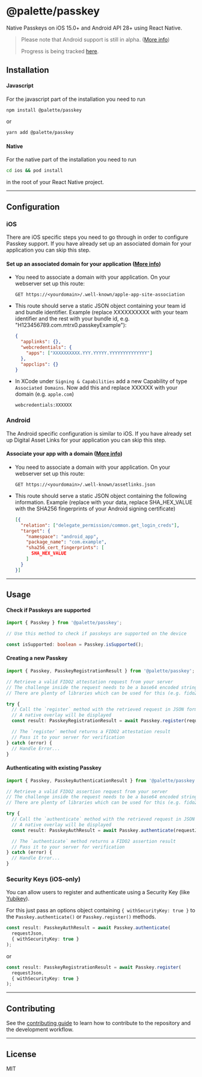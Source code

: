 # @palette/passkey

Native Passkeys on iOS 15.0+ and Android API 28+ using React Native.

> Please note that Android support is still in alpha. ([More info](https://developer.android.com/jetpack/androidx/releases/credentials))
>
> Progress is being tracked [here](https://github.com/Palette-Labs/passkey/issues/).

## Installation

#### Javascript

For the javascript part of the installation you need to run

```sh
npm install @palette/passkey
```

or

```sh
yarn add @palette/passkey
```

#### Native

For the native part of the installation you need to run

```sh
cd ios && pod install
```

in the root of your React Native project.

---

## Configuration

### iOS

There are iOS specific steps you need to go through in order to configure Passkey support. If you have already set up an associated domain for your application you can skip this step.

#### Set up an associated domain for your application ([More info](https://developer.apple.com/documentation/xcode/supporting-associated-domains))

- You need to associate a domain with your application. On your webserver set up this route:

  ```
  GET https://<yourdomain>/.well-known/apple-app-site-association
  ```

- This route should serve a static JSON object containing your team id and bundle identifier.
  Example (replace XXXXXXXXXX with your team identifier and the rest with your bundle id, e.g. "H123456789.com.mtrx0.passkeyExample"):

  ```json
  {
    "applinks": {},
    "webcredentials": {
      "apps": ["XXXXXXXXXX.YYY.YYYYY.YYYYYYYYYYYYYY"]
    },
    "appclips": {}
  }
  ```

- In XCode under `Signing & Capabilities` add a new Capability of type `Associated Domains`.
  Now add this and replace XXXXXX with your domain (e.g. `apple.com`)
  ```
  webcredentials:XXXXXX
  ```
### Android

The Android specific configuration is similar to iOS. If you have already set up Digital Asset Links for your application you can skip this step.

#### Associate your app with a domain ([More info](https://developer.android.com/training/sign-in/passkeys#add-support-dal))
- You need to associate a domain with your application. On your webserver set up this route:

  ```
  GET https://<yourdomain>/.well-known/assetlinks.json
  ```

- This route should serve a static JSON object containing the following information.
  Example (replace with your data, replace SHA_HEX_VALUE with the SHA256 fingerprints of your Android signing certificate)

  ```json
  [{
    "relation": ["delegate_permission/common.get_login_creds"],
    "target": {
      "namespace": "android_app",
      "package_name": "com.example",
      "sha256_cert_fingerprints": [
        SHA_HEX_VALUE
      ]
    }
  }]
  ```

---

## Usage

#### Check if Passkeys are supported

```ts
import { Passkey } from '@palette/passkey';

// Use this method to check if passkeys are supported on the device

const isSupported: boolean = Passkey.isSupported();
```

#### Creating a new Passkey

```ts
import { Passkey, PasskeyRegistrationResult } from '@palette/passkey';

// Retrieve a valid FIDO2 attestation request from your server
// The challenge inside the request needs to be a base64 encoded string
// There are plenty of libraries which can be used for this (e.g. fido2-lib)

try {
  // Call the `register` method with the retrieved request in JSON format
  // A native overlay will be displayed
  const result: PasskeyRegistrationResult = await Passkey.register(requestJson);

  // The `register` method returns a FIDO2 attestation result
  // Pass it to your server for verification
} catch (error) {
  // Handle Error...
}
```

#### Authenticating with existing Passkey

```ts
import { Passkey, PasskeyAuthenticationResult } from '@palette/passkey';

// Retrieve a valid FIDO2 assertion request from your server 
// The challenge inside the request needs to be a base64 encoded string
// There are plenty of libraries which can be used for this (e.g. fido2-lib)

try {
  // Call the `authenticate` method with the retrieved request in JSON format 
  // A native overlay will be displayed
  const result: PasskeyAuthResult = await Passkey.authenticate(requestJson);

  // The `authenticate` method returns a FIDO2 assertion result
  // Pass it to your server for verification
} catch (error) {
  // Handle Error...
}
```

### Security Keys (iOS-only)

You can allow users to register and authenticate using a Security Key (like [Yubikey](https://www.yubico.com/)).

For this just pass an options object containing `{ withSecurityKey: true }` to the `Passkey.authenticate()` or `Passkey.register()` methods.

```ts
const result: PasskeyAuthResult = await Passkey.authenticate(
  requestJson,
  { withSecurityKey: true }
);
```

or

```ts
const result: PasskeyRegistrationResult = await Passkey.register(
  requestJson,
  { withSecurityKey: true }
);
```

---

## Contributing

See the [contributing guide](CONTRIBUTING.md) to learn how to contribute to the repository and the development workflow.

---

## License

MIT
